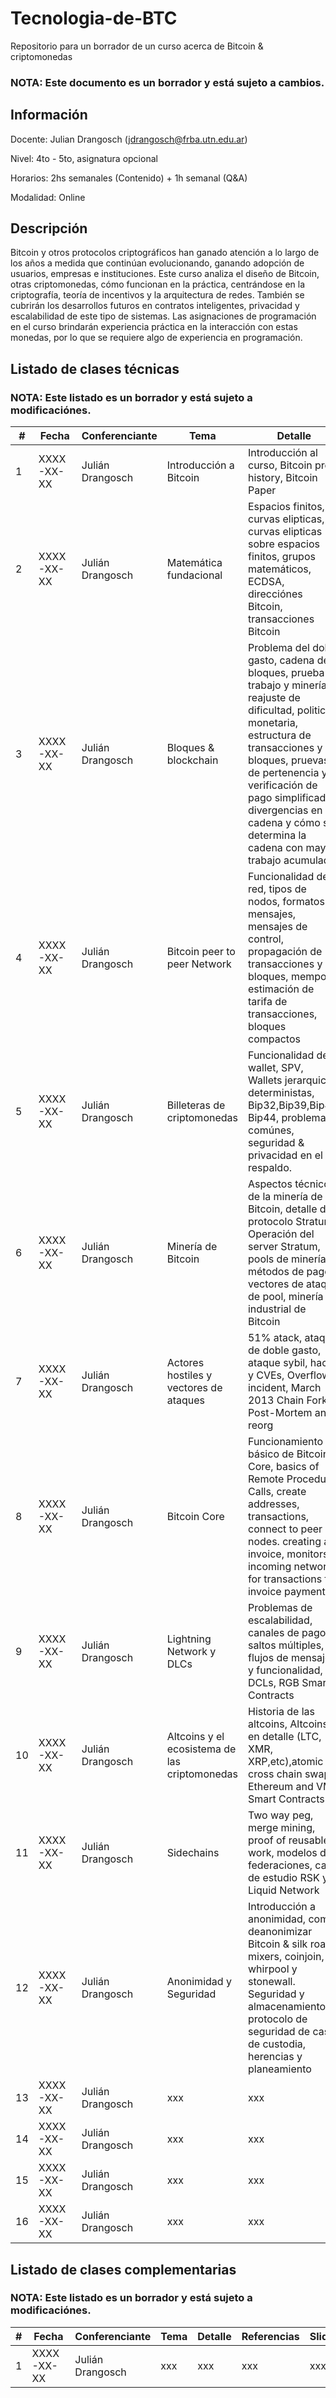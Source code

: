 # Tecnologia-de-BTC

Repositorio para un borrador de un curso acerca de Bitcoin &amp; criptomonedas

### NOTA: Este documento es un borrador y está sujeto a cambios.

## Información

Docente: Julian Drangosch ([jdrangosch@frba.utn.edu.ar](jdrangosch@frba.utn.edu.ar))

Nivel: 4to - 5to, asignatura opcional

Horarios: 2hs semanales (Contenido) + 1h semanal (Q&A)

Modalidad: Online

## Descripción

Bitcoin y otros protocolos criptográficos han ganado atención a lo largo de los años a medida que continúan evolucionando, ganando adopción de usuarios, empresas e instituciones.
Este curso analiza el diseño de Bitcoin, otras criptomonedas, cómo funcionan en la práctica, centrándose en la criptografía, 
teoría de incentivos y la arquitectura de redes. También se cubrirán los desarrollos futuros en contratos inteligentes, privacidad y escalabilidad de este tipo de sistemas.
Las asignaciones de programación en el curso brindarán experiencia práctica en la interacción con estas monedas, 
por lo que se requiere algo de experiencia en programación.

## Listado de clases técnicas

### NOTA: Este listado es un borrador y está sujeto a modificaciónes.

| # | Fecha | Conferenciante | Tema | Detalle | Referencias | Slides | Laboratorios |
|---|------|------|------|---------------|---------------|---------------|-|
| 1 | XXXX-XX-XX | Julián Drangosch | Introducción a Bitcoin | Introducción al curso, Bitcoin pre history, Bitcoin Paper | https://bitcointalk.org/index.php?topic=5126554.0, https://danhedl.medium.com/planting-bitcoin-soil-3-4-d3cd47fcfa3a,  | xxx |  |
| 2 | XXXX-XX-XX | Julián Drangosch | Matemática fundacional | Espacios finitos, curvas elipticas, curvas elipticas sobre espacios finitos, grupos matemáticos, ECDSA, direcciónes Bitcoin, transacciones Bitcoin | xxx | xxx |  |
| 3 | XXXX-XX-XX | Julián Drangosch | Bloques & blockchain | Problema del doble gasto, cadena de bloques, prueba de trabajo y minería, reajuste de dificultad, politica monetaria, estructura de transacciones y bloques, pruevas de pertenencia y verificación de pago simplificado, divergencias en la cadena y cómo se determina la cadena con mayor trabajo acumulado | xxx | xxx |  |
| 4 | XXXX-XX-XX | Julián Drangosch | Bitcoin peer to peer Network | Funcionalidad de la red, tipos de nodos, formatos de mensajes, mensajes de control, propagación de transacciones y bloques, mempool, estimación de tarifa de transacciones, bloques compactos | xxx | xxx |  |
| 5 | XXXX-XX-XX | Julián Drangosch | Billeteras de criptomonedas | Funcionalidad de la wallet, SPV, Wallets jerarquicas deterministas, Bip32,Bip39,Bip43, Bip44, problemas comúnes, seguridad & privacidad en el respaldo.  | xxx | xxx |  |
| 6 | XXXX-XX-XX | Julián Drangosch | Minería de Bitcoin | Aspectos técnicos de la minería de Bitcoin, detalle del protocolo Stratum, Operación del server Stratum, pools de minería, métodos de pago, vectores de ataque de pool, minería industrial de Bitcoin | xxx | xxx |  |
| 7 | XXXX-XX-XX | Julián Drangosch | Actores hostiles y vectores de ataques | 51% atack, ataque de doble gasto, ataque sybil, hacks y CVEs, Overflow incident, March 2013 Chain Fork Post-Mortem and reorg| xxx | xxx |  |
| 8 | XXXX-XX-XX | Julián Drangosch | Bitcoin Core | Funcionamiento básico de Bitcoin Core, basics of Remote Procedure Calls, create addresses, transactions, connect to peer nodes. creating an invoice, monitors incoming network for transactions for invoice payment | xxx | xxx |  |
| 9 | XXXX-XX-XX | Julián Drangosch | Lightning Network y DLCs | Problemas de escalabilidad, canales de pago, saltos múltiples, flujos de mensajes y funcionalidad, DCLs, RGB Smart Contracts | xxx | xxx |  |
| 10 | XXXX-XX-XX | Julián Drangosch | Altcoins y el ecosistema de las criptomonedas | Historia de las altcoins, Altcoins en detalle (LTC, XMR, XRP,etc),atomic cross chain swaps, Ethereum and VM Smart Contracts | xxx | xxx |  |
| 11 | XXXX-XX-XX | Julián Drangosch | Sidechains | Two way peg, merge mining, proof of reusable work, modelos de federaciones, caso de estudio RSK y Liquid Network | xxx | xxx |  |
| 12 | XXXX-XX-XX | Julián Drangosch | Anonimidad y Seguridad | Introducción a anonimidad, como deanonimizar Bitcoin & silk road, mixers, coinjoin, whirpool y stonewall. Seguridad y almacenamiento, protocolo de seguridad de casas de custodia, herencias y planeamiento  | xxx | xxx |  |
| 13 | XXXX-XX-XX | Julián Drangosch | xxx | xxx | xxx | xxx |  |
| 14 | XXXX-XX-XX | Julián Drangosch | xxx | xxx | xxx | xxx |  |
| 15 | XXXX-XX-XX | Julián Drangosch | xxx | xxx | xxx | xxx |  |
| 16 | XXXX-XX-XX | Julián Drangosch | xxx | xxx | xxx | xxx |  |



## Listado de clases complementarias

### NOTA: Este listado es un borrador y está sujeto a modificaciónes.

| # | Fecha | Conferenciante | Tema | Detalle | Referencias | Slides | Trabajos |
|---|------|------|------|---------------|---------------|---------------|-|
| 1 | XXXX-XX-XX | Julián Drangosch | xxx | xxx | xxx | xxx |  |



